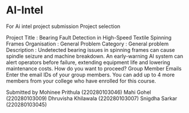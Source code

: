 # AI-Intel
For Ai intel project submission
Project selection

Project Title	:	Bearing Fault Detection in High-Speed Textile Spinning Frames
Organisation	:	General Problem
Category	:	General problem
Description	:	Undetected bearing issues in spinning frames can cause spindle seizure and machine breakdown. An early-warning AI system can alert operators before failure, extending equipment life and lowering maintenance costs.
How do you want to proceed?
Group Member Emails
Enter the email IDs of your group members. You can add up to 4 more members from your college who have enrolled for this course.

Submitted by 
Mohinee Prithula    (220280103046) 
Mahi Gohel          (220280103009)
Dhruvisha Khilawala (220280103007)
Snigdha Sarkar      (220280103045) 

